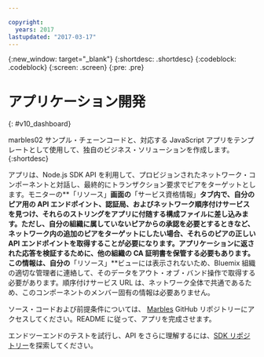 ```yaml
---

copyright:
  years: 2017
lastupdated: "2017-03-17"
---
```


{:new_window: target="_blank"}
{:shortdesc: .shortdesc}
{:codeblock: .codeblock}
{:screen: .screen}
{:pre: .pre}

# アプリケーション開発
{: #v10_dashboard}


marbles02 サンプル・チェーンコードと、対応する JavaScript アプリをテンプレートとして使用して、独自のビジネス・ソリューションを作成します。
{:shortdesc}


アプリは、Node.js SDK API を利用して、プロビジョンされたネットワーク・コンポーネントと対話し、最終的にトランザクション要求でピアをターゲットとします。モニターの**「リソース」**画面の**「サービス資格情報」**タブ内で、自分のピア用の API エンドポイント、認証局、およびネットワーク順序付けサービスを見つけ、それらのストリングをアプリに付随する構成ファイルに差し込みます。ただし、自分の組織に属していないピアからの承認を必要とするときなど、ネットワーク内の追加のピアをターゲットにしたい場合、それらのピアの正しい API エンドポイントを取得することが必要になります。アプリケーションに返された応答を検証するために、他の組織の CA 証明書を保管する必要もあります。この情報は、自分の**「リソース」**ビューには表示されないため、Bluemix 組織の適切な管理者に連絡して、そのデータをアウト・オブ・バンド操作で取得する必要があります。順序付けサービス URL は、ネットワーク全体で共通であるため、このコンポーネントのメンバー固有の情報は必要ありません。  

ソース・コードおよび前提条件については、 [Marbles](https://github.com/IBM-Blockchain/marbles/tree/v3.0) GitHub リポジトリーにアクセスしてください。README に従って、アプリを完成させます。  

エンドツーエンドのテストを試行し、API をさらに理解するには、[SDK リポジトリー](https://github.com/hyperledger/fabric-sdk-node)を探索してください。
